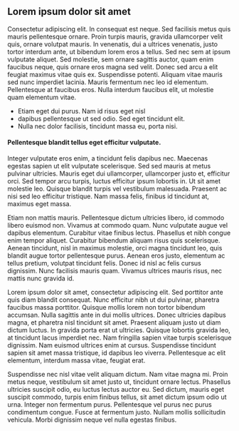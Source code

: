 ## Lorem ipsum dolor sit amet

Consectetur adipiscing elit. In consequat est neque. Sed facilisis metus quis mauris pellentesque ornare. Proin turpis mauris, gravida ullamcorper velit quis, ornare volutpat mauris. In venenatis, dui a ultrices venenatis, justo tortor interdum ante, ut bibendum lorem eros a tellus. Sed nec sem at ipsum vulputate aliquet. Sed molestie, sem ornare sagittis auctor, quam enim faucibus neque, quis ornare eros magna sed velit. Donec sed arcu a elit feugiat maximus vitae quis ex. Suspendisse potenti. Aliquam vitae mauris sed nunc imperdiet lacinia. Mauris fermentum nec leo id elementum. Pellentesque at faucibus eros. Nulla interdum faucibus elit, ut molestie quam elementum vitae.

* Etiam eget dui purus. Nam id risus eget nisl 
* dapibus pellentesque ut sed odio. Sed eget tincidunt elit.
* Nulla nec dolor facilisis, tincidunt massa eu, porta nisi. 

#### Pellentesque blandit tellus eget efficitur vulputate. 

Integer vulputate eros enim, a tincidunt felis dapibus nec. Maecenas egestas sapien ut elit vulputate scelerisque. Sed sed mauris at metus pulvinar ultricies. Mauris eget dui ullamcorper, ullamcorper justo et, efficitur orci. Sed tempor arcu turpis, luctus efficitur ipsum lobortis in. Ut sit amet molestie leo. Quisque blandit turpis vel vestibulum malesuada. Praesent ac nisi sed leo efficitur tristique. Nam massa felis, finibus id tincidunt at, maximus eget massa.

Etiam non mattis mauris. Pellentesque dictum ultricies libero, id commodo libero euismod non. Vivamus at commodo quam. Nunc vulputate augue vel dapibus elementum. Curabitur vitae finibus lectus. Phasellus et nibh congue enim tempor aliquet. Curabitur bibendum aliquam risus quis scelerisque. Aenean tincidunt, nisl in maximus molestie, orci magna tincidunt leo, quis blandit augue tortor pellentesque purus. Aenean eros justo, elementum ac tellus pretium, volutpat tincidunt felis. Donec id nisl ac felis cursus dignissim. Nunc facilisis mauris quam. Vivamus ultrices mauris risus, nec mattis nunc gravida id.

Lorem ipsum dolor sit amet, consectetur adipiscing elit. Sed porttitor ante quis diam blandit consequat. Nunc efficitur nibh ut dui pulvinar, pharetra faucibus massa porttitor. Quisque mollis lorem non tortor bibendum accumsan. Nulla sagittis ante in dui mollis ultrices. Donec ultricies dapibus magna, et pharetra nisl tincidunt sit amet. Praesent aliquam justo ut diam dictum luctus. In gravida porta erat ut ultricies. Quisque lobortis gravida leo, at tincidunt lacus imperdiet nec. Nam fringilla sapien vitae turpis scelerisque dignissim. Nam euismod ultrices enim at cursus. Suspendisse tincidunt sapien sit amet massa tristique, id dapibus leo viverra. Pellentesque ac elit elementum, interdum massa vitae, feugiat erat.

Suspendisse nec nisl vitae velit aliquam dictum. Nam vitae magna mi. Proin metus neque, vestibulum sit amet justo ut, tincidunt ornare lectus. Phasellus ultricies suscipit odio, eu luctus lectus auctor eu. Sed dictum, mauris eget suscipit commodo, turpis enim finibus tellus, sit amet dictum ipsum odio ut urna. Integer non fermentum purus. Pellentesque vel purus nec purus condimentum congue. Fusce at fermentum justo. Nullam mollis sollicitudin vehicula. Morbi dignissim neque vel nulla egestas finibus.